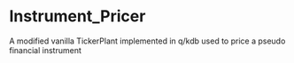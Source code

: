 # Instrument_Pricer
A modified vanilla TickerPlant implemented in q/kdb used to price a pseudo financial instrument

